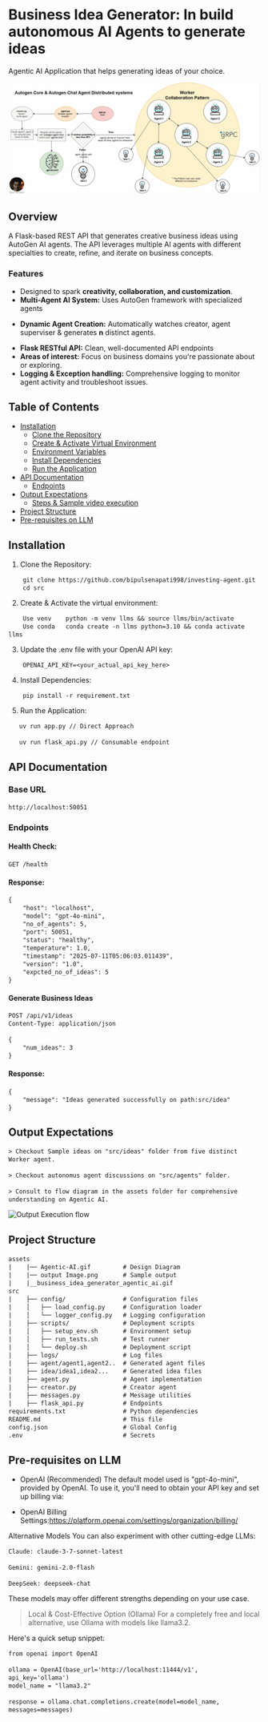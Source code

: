 # Business Idea Generator: In build autonomous AI Agents to generate ideas
Agentic AI Application that helps generating ideas of your choice.

![Autonomous Agent](assets/Agentic-AI.gif)

## Overview
A Flask-based REST API that generates creative business ideas using AutoGen AI agents. The API leverages multiple AI agents with different specialties to create, refine, and iterate on business concepts.
### Features
- Designed to spark **creativity, collaboration, and customization**.
- **Multi-Agent AI System:**  Uses AutoGen framework with specialized agents
* **Dynamic Agent Creation:** Automatically watches creator, agent superviser & generates **n** distinct agents.
- **Flask RESTful API:** Clean, well-documented API endpoints
- **Areas of interest:** Focus on business domains you're passionate about or exploring.
- **Logging & Exception handling:** Comprehensive logging to monitor agent activity and troubleshoot issues.

<!-- ## Before you begin

I'm here to support your success in any way I can! If you ever have questions, need guidance, or just want to say hello, feel free to reach out — whether through the platform or directly via email at senapatibipul9@gmail.com.
I also love connecting with fellow developers, creators, and curious minds on LinkedIn.
🌐 https://linkedin.com/in/senapatibipul  -->

## Table of Contents

- [Installation](#Installation)
  - [Clone the Repository](#Clone-the-repository)
  - [Create & Activate Virtual Environment](#Create-&-Activate-the-virtual-environment)
  - [Environment Variables](#environment-variables)
  - [Install Dependencies](#install-dependencies)
  - [Run the Application](#Run-the-Application)
- [API Documentation](#API-Documentation)
    - [Endpoints](#Endpoints)
- [Output Expectations](#Output-Expectations)
    - [Steps & Sample video execution](#Output-Expectations)
- [Project Structure](#project-structure)
- [Pre-requisites on LLM](#Pre-requisites-on-LLM)

## Installation

1. Clone the Repository:
```
    git clone https://github.com/bipulsenapati998/investing-agent.git
    cd src
```
2. Create & Activate the virtual environment:
```
    Use venv	python -m venv llms && source llms/bin/activate
    Use conda	conda create -n llms python=3.10 && conda activate llms  
```
3. Update the .env file with your OpenAI API key:
```
    OPENAI_API_KEY=<your_actual_api_key_here>
```
4. Install Dependencies:
```
    pip install -r requirement.txt
```
5. Run the Application:
```
   uv run app.py // Direct Approach

   uv run flask_api.py // Consumable endpoint
```
## API Documentation
### Base URL
```
http://localhost:50051
```

### Endpoints
#### Health Check:
```
GET /health
```
#### Response:
```
{
    "host": "localhost",
    "model": "gpt-4o-mini",
    "no_of_agents": 5,
    "port": 50051,
    "status": "healthy",
    "temperature": 1.0,
    "timestamp": "2025-07-11T05:06:03.011439",
    "version": "1.0",
    "expcted_no_of_ideas": 5
}
```
#### Generate Business Ideas
```
POST /api/v1/ideas
Content-Type: application/json

{
    "num_ideas": 3
}
```
#### Response:
```
{
    "message": "Ideas generated successfully on path:src/idea"
}
```
## Output Expectations
```
> Checkout Sample ideas on "src/ideas" folder from five distinct Worker agent.

> Checkout autonomus agent discussions on "src/agents" folder.

> Consult to flow diagram in the assets folder for comprehensive understanding on Agentic AI.
```
![Output Execution flow](assets/business_idea_generator_agentic_ai.gif)
## Project Structure
```
assets
|    |── Agentic-AI.gif         # Design Diagram
|    |── output Image.png       # Sample output
|    |__business_idea_generator_agentic_ai.gif
src
|    ├── config/                # Configuration files
|    │   ├── load_config.py     # Configuration loader
|    │   └── logger_config.py   # Logging configuration
|    ├── scripts/               # Deployment scripts
|    │   ├── setup_env.sh       # Environment setup
|    │   ├── run_tests.sh       # Test runner
|    │   └── deploy.sh          # Deployment script
|    ├── logs/                  # Log files
|    ├── agent/agent1,agent2..  # Generated agent files
|    ├── idea/idea1,idea2...    # Generated idea files
|    ├── agent.py               # Agent implementation
|    ├── creator.py             # Creator agent
|    ├── messages.py            # Message utilities
|    ├── flask_api.py           # Endpoints
requirements.txt                # Python dependencies
README.md                       # This file
config.json                     # Global Config
.env                            # Secrets

```
## Pre-requisites on LLM
- OpenAI (Recommended)
The default model used is "gpt-4o-mini", provided by OpenAI.
To use it, you'll need to obtain your API key and set up billing via:

-  OpenAI Billing Settings:https://platform.openai.com/settings/organization/billing/

 Alternative Models
You can also experiment with other cutting-edge LLMs:

    Claude: claude-3-7-sonnet-latest

    Gemini: gemini-2.0-flash

    DeepSeek: deepseek-chat

These models may offer different strengths depending on your use case.

> Local & Cost-Effective Option (Ollama)
For a completely free and local alternative, use Ollama with models like llama3.2.

Here's a quick setup snippet:
```
from openai import OpenAI

ollama = OpenAI(base_url='http://localhost:11444/v1', api_key='ollama')
model_name = "llama3.2"

response = ollama.chat.completions.create(model=model_name, messages=messages)
```